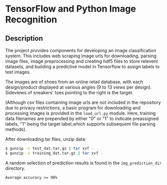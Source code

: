 # TensorFlow and Python Image Recognition 

## Description
The project provides components for developing an image classification system. This includes web scraping image urls for downloading, parsing image files, image preprocessing and creating hdf5 files to store relevent datasets, and building a predictive model in Tensorflow to assign labels to test images.

The images are of shoes from an online retail database, with each design/product displayed at various angles (9 to 13 views per design). Sideviews of sneakers' toes pointing to the right is the target. 

(Although csv files containing image urls are not included in the repository due to privacy restrictions, a basic program for downloading and processing images is provided in the `load_url.py` module. Here, training data filenames are prepended by either "0" or "1" to indicate preassigned labels, "1" being the target label,which supports subsequent file parsing methods).

After downloading tar files, unzip data: 

```bash
$ gunzip -c test_dat.tar.gz | tar xvf -
$ gunzip -c training_dat.tar.gz | tar xvf -
```

A random selection of prediction results is found in the `img_prediction_dir` directory. 

```
Average accuracy >= 98%
```